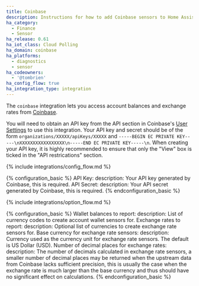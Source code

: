 ```yaml
---
title: Coinbase
description: Instructions for how to add Coinbase sensors to Home Assistant.
ha_category:
  - Finance
  - Sensor
ha_release: 0.61
ha_iot_class: Cloud Polling
ha_domain: coinbase
ha_platforms:
  - diagnostics
  - sensor
ha_codeowners:
  - '@tombrien'
ha_config_flow: true
ha_integration_type: integration
---
```


The `coinbase` integration lets you access account balances and exchange rates from [Coinbase](https://coinbase.com).

You will need to obtain an API key from the API section in Coinbase's [User Settings](https://www.coinbase.com/settings/api) to use this integration. Your API key and secret should be of the form `organizations/XXXXX/apiKeys/XXXXX` and `-----BEGIN EC PRIVATE KEY-----\nXXXXXXXXXXXXXXXXX\n-----END EC PRIVATE KEY-----\n`. When creating your API key, it is highly recommended to ensure that only the "View" box is ticked in the "API restrications" section.

{% include integrations/config_flow.md %}

{% configuration_basic %}
API Key:
  description: Your API key generated by Coinbase, this is required.
API Secret:
  description: Your API secret generated by Coinbase, this is required.
{% endconfiguration_basic %}

{% include integrations/option_flow.md %}

{% configuration_basic %}
Wallet balances to report:
  description: List of currency codes to create account wallet sensors for.
Exchange rates to report:
  description: Optional list of currencies to create exchange rate sensors for.
Base currency for exchange rate sensors:
  description: Currency used as the currency unit for exchange rate sensors. The default is US Dollar (USD).
Number of decimal places for exchange rates:
  description: The number of decimals calculated in exchange rate sensors, a smaller number of decimal places may be returned when the upstream data from Coinbase lacks sufficient precision, this is usually the case when the exchange rate is much larger than the base currency and thus should have no significant effect on calculations.
{% endconfiguration_basic %}
